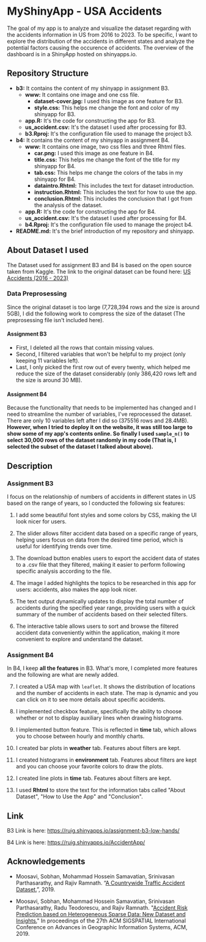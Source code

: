 # MyShinyApp - USA Accidents

The goal of my app is to analyze and visualize the dataset regarding with the accidents information in US from 2016 to 2023. To be specific, I want to explore the distribution of the accidents in different states and analyze the potential factors causing the occurence of accidents. The overview of the dashboard is in a ShinyApp hosted on shinyapps.io.

## Repository Structure

-   **b3:** It contains the content of my shinyapp in assignment B3.
    -   **www:** It contains one image and one css file.
        -   **dataset-cover.jpg:** I used this image as one feature for B3.
        -   **style.css:** This helps me change the font and color of my shinyapp for B3.
    -   **app.R:** It's the code for constructing the app for B3.
    -   **us_accident.csv:** It's the dataset I used after processing for B3.
    -   **b3.Rproj:** It's the configuration file used to manage the project b3.
-   **b4:** It contains the content of my shinyapp in assignment B4.
    -   **www:** It contains one image, two css files and three Rhtml files.
        -   **car.png:** I used this image as one feature in B4.
        -   **title.css:** This helps me change the font of the title for my shinyapp for B4.
        -   **tab.css:** This helps me change the colors of the tabs in my shinyapp for B4.
        -   **dataintro.Rhtml:** This includes the text for dataset introduction.
        -   **instruction.Rhtml:** This includes the text for how to use the app.
        -   **conclusion.Rhtml:** This includes the conclusion that I got from the analysis of the dataset.
    -   **app.R:** It's the code for constructing the app for B4.
    -   **us_accident.csv:** It's the dataset I used after processing for B4.
    -   **b4.Rproj:** It's the configuration file used to manage the project b4.
-   **README.md:** It's the brief introduction of my repository and shinyapp.

## About Dataset I used

The Dataset used for assignment B3 and B4 is based on the open source taken from Kaggle. The link to the original dataset can be found here: [US Accidents (2016 - 2023)](https://www.kaggle.com/datasets/sobhanmoosavi/us-accidents/data)

### Data Preprosessing

Since the original dataset is too large (7,728,394 rows and the size is around 5GB), I did the following work to compress the size of the dataset (The preprosessing file isn't included here).

#### Assignment B3

-   First, I deleted all the rows that contain missing values.
-   Second, I filtered variables that won't be helpful to my project (only keeping 11 variables left).
-   Last, I only picked the first row out of every twenty, which helped me reduce the size of the dataset considerably (only 386,420 rows left and the size is around 30 MB).

#### Assignment B4

Because the functionality that needs to be implemented has changed and I need to streamline the number of variables, I've reprocessed the dataset. There are only 10 variables left after I did so (375516 rows and 28.4MB). **However, when I tried to deploy it on the website, it was still too large to show some of my app's contents online. So finally I used `sample_n()` to select 30,000 rows of the dataset randomly in my code (That is, I selected the subset of the dataset I talked about above).**

## Description

### Assignment B3

I focus on the relationship of numbers of accidents in different states in US based on the range of years, so I conducted the following six features:

1.  I add some beautiful font styles and some colors by CSS, making the UI look nicer for users.

2.  The slider allows filter accident data based on a specific range of years, helping users focus on data from the desired time period, which is useful for identifying trends over time.

3.  The download button enables users to export the accident data of states to a .csv file that they filtered, making it easier to perform following specific analysis according to the file.

4.  The image I added highlights the topics to be researched in this app for users: accidents, also makes the app look nicer.

5.  The text output dynamically updates to display the total number of accidents during the specified year range, providing users with a quick summary of the number of accidents based on their selected filters.

6.  The interactive table allows users to sort and browse the filtered accident data conveniently within the application, making it more convenient to explore and understand the dataset.

### Assignment B4

In B4, I keep **all the features** in B3. What's more, I completed more features and the following are what are newly added.

7.  I created a USA map with `leaflet`. It shows the distribution of locations and the number of accidents in each state. The map is dynamic and you can click on it to see more details about specific accidents.

8.  I implemented checkbox feature, specifically the ability to choose whether or not to display auxiliary lines when drawing histograms.

9.  I implemented button feature. This is reflected in **time** tab, which allows you to choose between hourly and monthly charts.

10. I created bar plots in **weather** tab. Features about filters are kept.

11. I created histograms in **environment** tab. Features about filters are kept and you can choose your favorite colors to draw the plots.

12. I created line plots in **time** tab. Features about filters are kept.

13. I used **Rhtml** to store the text for the information tabs called "About Dataset", "How to Use the App" and "Conclusion".

## Link

B3 Link is here: <https://ruig.shinyapps.io/assignment-b3-low-hands/>

B4 Link is here: <https://ruig.shinyapps.io/AccidentApp/>

## Acknowledgements

-   Moosavi, Sobhan, Mohammad Hossein Samavatian, Srinivasan Parthasarathy, and Rajiv Ramnath. “[A Countrywide Traffic Accident Dataset.](https://arxiv.org/abs/1906.05409)”, 2019.

-   Moosavi, Sobhan, Mohammad Hossein Samavatian, Srinivasan Parthasarathy, Radu Teodorescu, and Rajiv Ramnath. "[Accident Risk Prediction based on Heterogeneous Sparse Data: New Dataset and Insights.](https://arxiv.org/abs/1909.09638)" In proceedings of the 27th ACM SIGSPATIAL International Conference on Advances in Geographic Information Systems, ACM, 2019.
